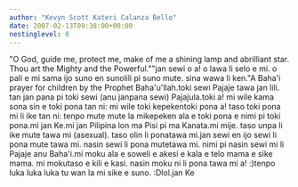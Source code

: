 ```yaml
---
author: "Kevyn Scott Kateri Calanza Bello"
date: 2007-02-13T09:38:00+00:00
nestinglevel: 0
---
```

"O God, guide me, protect me, make of me a shining lamp and abrilliant star. Thou art the Mighty and the Powerful.""jan sewi o a! o lawa li selo e mi. o pali e mi sama ijo suno en sunolili pi suno mute. sina wawa li ken."A Baha'i prayer for children by the Prophet Baha'u'llah.toki sewi Pajaje tawa jan lili. tan jan pana pi toki sewi (anu janpana sewi) Pajajula.toki a! mi wile kama sona sin e toki pona tan ni: mi wile toki kepekentoki pona a! taso toki pona mi li ike tan ni: tenpo mute mute la mikepeken ala e toki pona e nimi pi toki pona.mi jan Ke.mi jan Pilipina lon ma Pisi pi ma Kanata.mi mije. taso unpa li ike mute tawa mi (asexual). taso olin li ponatawa mi.jan sewi en ijo sewi li pona mute tawa mi. nasin sewi li pona mutetawa mi. nimi pi nasin sewi mi li Pajaje anu Baha'i.mi moku ala e soweli e akesi e kala e telo mama e sike mama. mi mokutaso e kili e kasi. nasin moku ni li pona tawa mi a! :)tenpo luka luka luka tu wan la mi sike e suno. :Dlol.jan Ke